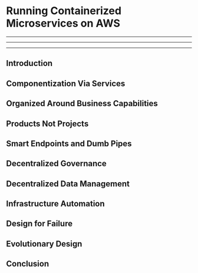 # Running Containerized Microservices on AWS

---

---

---

## Introduction 

## Componentization Via Services 

## Organized Around Business Capabilities 

## Products Not Projects 

## Smart Endpoints and Dumb Pipes 

## Decentralized Governance 

## Decentralized Data Management 

## Infrastructure Automation 

## Design for Failure 

## Evolutionary Design 

## Conclusion 



